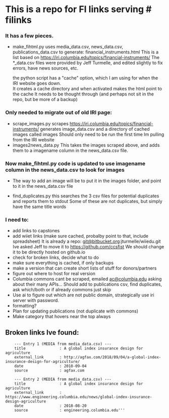 # This is a repo for FI links serving # filinks

### It has a few pieces.
  - make_fihtml.py 
    uses media_data.csv, news_data.csv, publications_data.csv 
    to generate: financial_instruments.html
    This is a list based on https://iri.columbia.edu/topics/financial-instruments/
    The *_data.csv files were provided by Jeff Turmelle, and edited slightly to fix errors, have news sources, etc.

    the python script has a "cache" option, which I am using for when the IRI website goes down.  
    It creates a cache directory and when activated makes the html point to the cache
    It needs to be thought through (and perhaps not sit in the repo, but be more of a backup)

### Only needed to migrate out of old IRI page:
  - scrape_images.py
    scrapes https://iri.columbia.edu/topics/financial-instruments/
    generates image_data.csv and a directory of cached images called images
    Should only need to be run the first time Im pulling from the IRI website
 - images2news_data.py
   This takes the images scraped above, and adds them to a imagename column in the news_data.csv file.
 
### Now make_fihtml.py code is updated to use imagename column in the news_data.csv to look for images
   - The way to add an image will be to put it in the images folder, and point to it in the news_data.csv file

  - find_duplicates.py
    this searches the 3 csv files for potential duplicates and reports them to stdout
    Some of these are not duplicates, but simply have the same title words
  
### I need to:
  - add links to capstones
  - add wiiet links (make sure cached, probalby point to that, include spreadsheet)
    It is already a repo: git@bitbucket.org:jturmelle/wiiedu.git
    Ive asked Jeff to move it to https://github.com/ccsfist 
    We should change it to be directly hosted on github.io
  - check for broken links, decide what to do
  - make sure everything is cached, if only backups
  - make a version that can create short lists of stuff for donors/partners
  - figure out where to host for real version
  - Columbia commons cant be scraped, emailed ac@columbia.edu asking about their many APIs...
    Should add to publications csv, find duplicates, ask which/both or if already commons just skip
  - Use ai to figure out which are not public domain, strategically use iri server with password. 
  - formatting?
  - Plan for updating publications (not duplicate with commons)
  - Make category that hovers near the top always


  ## Broken links Ive found:
  ```Both of these:
      --- Entry 1 (MEDIA from media_data.csv) ---
      title               : A global index insurance design for agriculture
      external_link       : http://agfax.com/2018/09/04/a-global-index-insurance-design-for-agriculture/
      date                : 2018-09-04
      source              : agfax.com
    
      --- Entry 2 (MEDIA from media_data.csv) ---
      title               : A global index insurance design for agriculture
      external_link       : https://www.engineering.columbia.edu/news/global-index-insurance-design-agriculture
      date                : 2018-08-20
      source              : engineering.columbia.edu'''

  
      
